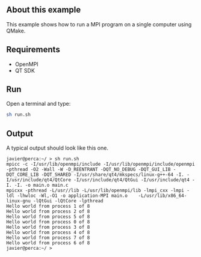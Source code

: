 ## About this example

This example shows how to run a MPI program on a single computer using QMake.

## Requirements
 
 * OpenMPI
 * QT SDK


## Run

Open a terminal and type:

```bash
sh run.sh
```


## Output

A typical output should look like this one. 
```
javier@perca:~/ > sh run.sh 
mpicc -c -I/usr/lib/openmpi/include -I/usr/lib/openmpi/include/openmpi -pthread -O2 -Wall -W -D_REENTRANT -DQT_NO_DEBUG -DQT_GUI_LIB -DQT_CORE_LIB -DQT_SHARED -I/usr/share/qt4/mkspecs/linux-g++-64 -I. -I/usr/include/qt4/QtCore -I/usr/include/qt4/QtGui -I/usr/include/qt4 -I. -I. -o main.o main.c
mpicxx -pthread -L/usr//lib -L/usr/lib/openmpi/lib -lmpi_cxx -lmpi -ldl -lhwloc -Wl,-O1 -o application-MPI main.o    -L/usr/lib/x86_64-linux-gnu -lQtGui -lQtCore -lpthread 
Hello world from process 1 of 8
Hello world from process 2 of 8
Hello world from process 5 of 8
Hello world from process 0 of 8
Hello world from process 3 of 8
Hello world from process 4 of 8
Hello world from process 7 of 8
Hello world from process 6 of 8
javier@perca:~/ > 

```


